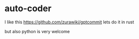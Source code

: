 # auto-coder

I like this https://github.com/zurawiki/gptcommit
lets do it in rust

but also python is very welcome
